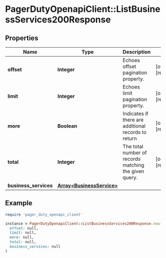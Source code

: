 # PagerDutyOpenapiClient::ListBusinessServices200Response

## Properties

| Name | Type | Description | Notes |
| ---- | ---- | ----------- | ----- |
| **offset** | **Integer** | Echoes offset pagination property. | [optional][readonly] |
| **limit** | **Integer** | Echoes limit pagination property. | [optional][readonly] |
| **more** | **Boolean** | Indicates if there are additional records to return | [optional][readonly] |
| **total** | **Integer** | The total number of records matching the given query. | [optional][readonly] |
| **business_services** | [**Array&lt;BusinessService&gt;**](BusinessService.md) |  |  |

## Example

```ruby
require 'pager_duty_openapi_client'

instance = PagerDutyOpenapiClient::ListBusinessServices200Response.new(
  offset: null,
  limit: null,
  more: null,
  total: null,
  business_services: null
)
```

